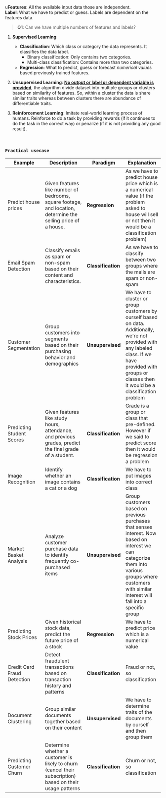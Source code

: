 u**Features**: All the available input data those are independent.  
**Label**: What we have to predict or guess. Labels are dependent on the features data.

> **Q1**: Can we have multiple numbers of features and labels?

1. **Supervised Learning**
   - **Classification**: Which class or category the data represents. It classifies the data label.
     - Binary classification: Only contains two categories.
     - Multi-class classification: Contains more than two categories.
   - **Regression**: What to predict, guess or forecast *numerical values* based previously trained features.

2. **Unsupervised Learning**: <u>**No output or label or dependent variable is provided**</u>, the algorithm divide dataset into multiple groups or clusters based on similarity of features. So, within a cluster the data is share similar traits whereas between clusters there are abundance of differentiable traits.

3. **Reinforcement Learning**: Imitate real-world learning process of humans. Reinforce to do a task by providing rewards (if it continues to do the task in the correct way) or penalize (if it is not providing any good result).

&nbsp;

### ```Practical usecase```

| Example | Description | Paradigm | Explanation |
| --------------------------- | ------------------------------------------------------------------------------------------------------------- | ------------------ | ------------------------------------------------------------------------------------------------------------------------------------------------------- |
| Predict house prices | Given features like number of bedrooms, square footage, and location, determine the selling price of a house. | **Regression** | As we have to predict house price which is a numerical value (if the problem asked to house will sell or not then it would be a classification problem) |
| Email Spam Detection | Classify emails as spam or non-spam based on their content and characteristics. | **Classification** | As we have to classify between two groups where the mails are spam or non-spam |
| Customer Segmentation  | Group customers into segments based on their purchasing behavior and demographics | **Unsupervised** | We have to cluster or group customers by ourself based on data. Additionally, we're not provided with any labeled class. If we have provided with groups or classes then it would be a classification problem |
| Predicting Student Scores   | Given features like study hours, attendance, and previous grades, predict the final grade of a student. | **Classification** | Grade is a group or class that pre-defined. However if we said to predict score then it would be regression a problem  |
| Image Recognition | Identify whether an image contains a cat or a dog | **Classification** | We have to put images into correct class |
| Market Basket Analysis | Analyze customer purchase data to identify frequently co-purchased items | **Unsupervised**     | Group customers based on previous purchases that senses interest. Now based on interest we can categorize them into various groups where customers with similar interest will fall into a specific group | 
| Predicting Stock Prices  | Given historical stock data, predict the future price of a stock  | **Regression** | We have to predict price which is a numerical value |
| Credit Card Fraud Detection | Detect fraudulent transactions based on transaction history and patterns | **Classification** |  Fraud or not, so classification |
| Document Clustering | Group similar documents together based on their content | **Unsupervised**   | We have to determine traits of the documents by ourself and then group them |
| Predicting Customer Churn   | Determine whether a customer is likely to churn (cancel their subscription) based on their usage patterns  | **Classification** | Churn or not, so classification |

